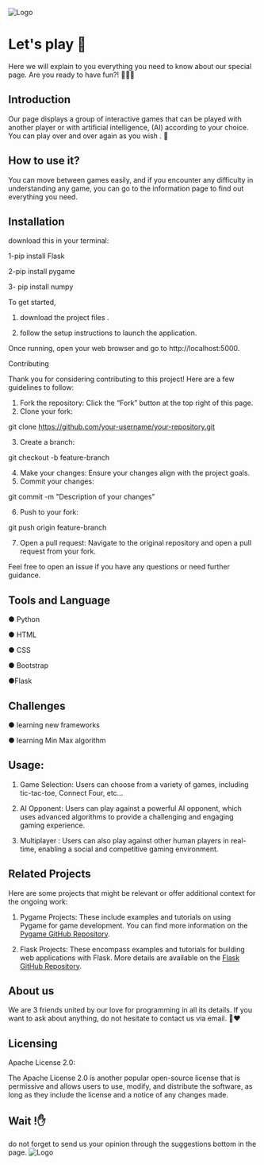 


![Logo](https://imgur.com/BZOLXin.png)


# Let's play 🥳

Here we will explain to you everything you need to know about our special page. Are you ready to have fun?! 😶‍🌫️🤗 


## Introduction 

Our page displays a group of interactive games that can be played with another player or with artificial intelligence, (AI) according to your choice. You can play over and over again as you wish . 🤞 

## How to use it?
 You can move between games easily, and if you encounter any difficulty in understanding any game, you can go to the information page to find out everything you need. 




## Installation
   download this in your terminal:

   1-pip install Flask

   2-pip install pygame

   3- pip install numpy

To get started, 
  1. download the project files .

  2. follow the setup instructions to launch the application.

  Once running, open your web browser and go to http://localhost:5000.

 
Contributing

Thank you for considering contributing to this project! Here are a few guidelines to follow:

 1. Fork the repository: Click the “Fork” button at the top right of this page.
 2. Clone your fork:

git clone https://github.com/your-username/your-repository.git


 3. Create a branch:

git checkout -b feature-branch


 4. Make your changes: Ensure your changes align with the project goals.
 5. Commit your changes:

git commit -m "Description of your changes"


 6. Push to your fork:

git push origin feature-branch


 7. Open a pull request: Navigate to the original repository and open a pull request from your fork.

Feel free to open an issue if you have any questions or need further guidance.

## Tools and Language 

● Python 

● HTML 

● CSS

● Bootstrap 

●Flask


## Challenges
● learning new frameworks

● learning Min Max  algorithm



## Usage:

1. Game Selection: Users can choose from a variety of games, including  tic-tac-toe, Connect Four, etc...

2. AI Opponent: Users can play against a powerful AI opponent, which uses advanced algorithms to provide a challenging and engaging gaming experience. 

3. Multiplayer : Users can also play against other human players in real-time, enabling a social and competitive gaming environment.

## Related Projects

Here are some projects that might be relevant or offer additional context for the ongoing work:

1. Pygame Projects: These include examples and tutorials on using Pygame for game development. You can find more information on the [Pygame GitHub Repository](https://github.com/pygame/pygame).

2. Flask Projects: These encompass examples and tutorials for building web applications with Flask. More details are available on the [Flask GitHub Repository](https://github.com/pallets/flask).

   
## About us

We are 3 friends united by our love for programming in all its details. If you want to ask about anything, do not hesitate to contact us via email.  🫡❤️


## Licensing
Apache License 2.0: 

The Apache License 2.0 is another popular open-source license that is permissive and allows users to use, modify, and distribute the software, as long as they include the license and a notice of any changes made.

## Wait !✋️ 

do not forget to send us your opinion through the suggestions bottom in the page. 
                 ![Logo](https://github.com/esrAA312/play/assets/138700352/b28efbf2-f1ec-483c-8eb4-8ab80bba98f3)

